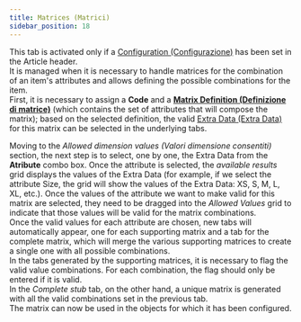 ```yaml
---
title: Matrices (Matrici)
sidebar_position: 18
---
```


This tab is activated only if a [Configuration (Configurazione)](/docs/configurations/tables/CPQ/principal-configurations) has been set in the Article header.           
It is managed when it is necessary to handle matrices for the combination of an item's attributes and allows defining the possible combinations for the item.        
First, it is necessary to assign a **Code** and a **[Matrix Definition (Definizione di matrice)](/docs/configurations/tables/CPQ/matrices-definition)** (which contains the set of attributes that will compose the matrix); based on the selected definition, the valid [Extra Data (Extra Data)](/docs/configurations/utility/extra-data/extradata/search-extradata) for this matrix can be selected in the underlying tabs.

Moving to the *Allowed dimension values (Valori dimensione consentiti)* section, the next step is to select, one by one, the Extra Data from the **Atribute** combo box. Once the attribute is selected, the *available results* grid displays the values of the Extra Data (for example, if we select the attribute Size, the grid will show the values of the Extra Data: XS, S, M, L, XL, etc.). Once the values of the attribute we want to make valid for this matrix are selected, they need to be dragged into the *Allowed Values* grid to indicate that those values will be valid for the matrix combinations.        
Once the valid values for each attribute are chosen, new tabs will automatically appear, one for each supporting matrix and a tab for the complete matrix, which will merge the various supporting matrices to create a single one with all possible combinations.        
In the tabs generated by the supporting matrices, it is necessary to flag the valid value combinations. For each combination, the flag should only be entered if it is valid.        
In the *Complete stub* tab, on the other hand, a unique matrix is generated with all the valid combinations set in the previous tab.      
The matrix can now be used in the objects for which it has been configured.